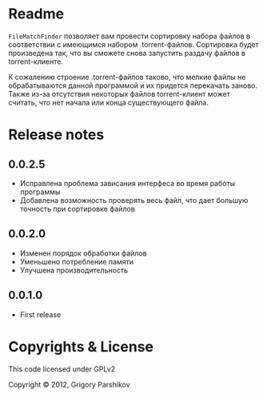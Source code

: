 # Readme

`FileMatchFinder` позволяет вам провести сортировку набора файлов в соответствии с имеющимся набором .torrent-файлов. Сортировка будет произведена так, что вы сможете снова запустить раздачу файлов в torrent-клиенте.

К сожалению строение .torrent-файлов таково, что мелкие файлы не обрабатываются данной программой и их придется перекачать заново. Также из-за отсутствия некоторых файлов torrent-клиент может считать, что нет начала или конца существующего файла.

# Release notes

## 0.0.2.5

 * Исправлена проблема зависания интерфеса во время работы программы
 * Добавлена возможность проверять весь файл, что дает большую точность при сортировке файлов

## 0.0.2.0

 * Изменен порядок обработки файлов
 * Уменьшено потребление памяти
 * Улучшена производительность

## 0.0.1.0

* First release

# Copyrights & License

This code licensed under GPLv2

Copyright © 2012, Grigory Parshikov
